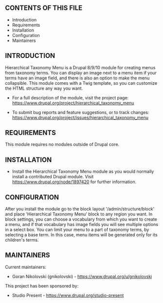 CONTENTS OF THIS FILE
---------------------

 * Introduction
 * Requirements
 * Installation
 * Configuration
 * Maintainers


INTRODUCTION
------------

Hierarchical Taxonomy Menu is a Drupal 8/9/10 module for creating menus from
taxonomy terms. You can display an image next to a menu item if your terms have
an image field, and there is also an option to make the menu collapsible. This
module comes with a Twig template, so you can customize the HTML structure any
way you want.

 * For a full description of the module, visit the project page:
   https://www.drupal.org/project/hierarchical_taxonomy_menu

 * To submit bug reports and feature suggestions, or to track changes:
   https://www.drupal.org/project/issues/hierarchical_taxonomy_menu


REQUIREMENTS
------------

This module requires no modules outside of Drupal core.


INSTALLATION
------------

 * Install the Hierarchical Taxonomy Menu module as you would normally install a
   contributed Drupal module. Visit https://www.drupal.org/node/1897420 for
   further information.


CONFIGURATION
-------------

After you install the module go to the block layout '/admin/structure/block' and
place 'Hierarchical Taxonomy Menu' block to any region you want. In block
settings, you can choose a vocabulary from which you want to create a menu, and
if that vocabulary has image fields you will see multiple options in a select
box. You can limit your menu to a part of taxonomy terms, by selecting a base
term. In this case, menu items will be generated only for its children's terms.


MAINTAINERS
-----------

Current maintainers:
 * Goran Nikolovski (gnikolovski) - https://www.drupal.org/u/gnikolovski

This project has been sponsored by:
 * Studio Present - https://www.drupal.org/studio-present
